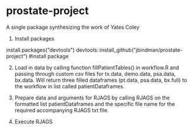 # prostate-project
A single package synthesizing the work of Yates Coley

1. Install packages

install.packages("devtools")
devtools::install_github("jbindman/prostate-project") #install package



2. Load in data by calling function fillPatientTables() in workflow.R and passing through custom csv files for tx.data, demo.data, psa.data, bx.data. Will return three filled dataframes (pt.data, psa.data, bx.full) to the workflow in list called patientDataframes. 
   
3. Prepare data and arguments for RJAGS by calling RJAGS on the formatted list patientDataframes and the specific file name for the required accompanying RJAGS txt file.

4. Execute RJAGS 
